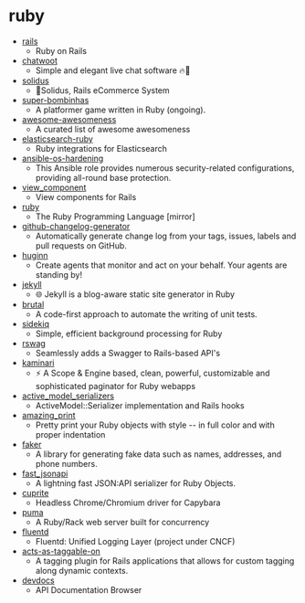 # ruby
- [rails](https://github.com/rails/rails)
  - Ruby on Rails
- [chatwoot](https://github.com/chatwoot/chatwoot)
  - Simple and elegant live chat software 🔥💬
- [solidus](https://github.com/solidusio/solidus)
  - 🛒Solidus, Rails eCommerce System
- [super-bombinhas](https://github.com/victords/super-bombinhas)
  - A platformer game written in Ruby (ongoing).
- [awesome-awesomeness](https://github.com/bayandin/awesome-awesomeness)
  - A curated list of awesome awesomeness
- [elasticsearch-ruby](https://github.com/elastic/elasticsearch-ruby)
  - Ruby integrations for Elasticsearch
- [ansible-os-hardening](https://github.com/dev-sec/ansible-os-hardening)
  - This Ansible role provides numerous security-related configurations, providing all-round base protection.
- [view_component](https://github.com/github/view_component)
  - View components for Rails
- [ruby](https://github.com/ruby/ruby)
  - The Ruby Programming Language [mirror]
- [github-changelog-generator](https://github.com/github-changelog-generator/github-changelog-generator)
  - Automatically generate change log from your tags, issues, labels and pull requests on GitHub.
- [huginn](https://github.com/huginn/huginn)
  - Create agents that monitor and act on your behalf. Your agents are standing by!
- [jekyll](https://github.com/jekyll/jekyll)
  - 🌐 Jekyll is a blog-aware static site generator in Ruby
- [brutal](https://github.com/fixrb/brutal)
  - A code-first approach to automate the writing of unit tests.
- [sidekiq](https://github.com/mperham/sidekiq)
  - Simple, efficient background processing for Ruby
- [rswag](https://github.com/rswag/rswag)
  - Seamlessly adds a Swagger to Rails-based API's
- [kaminari](https://github.com/kaminari/kaminari)
  - ⚡ A Scope & Engine based, clean, powerful, customizable and sophisticated paginator for Ruby webapps
- [active_model_serializers](https://github.com/rails-api/active_model_serializers)
  - ActiveModel::Serializer implementation and Rails hooks
- [amazing_print](https://github.com/amazing-print/amazing_print)
  - Pretty print your Ruby objects with style -- in full color and with proper indentation
- [faker](https://github.com/faker-ruby/faker)
  - A library for generating fake data such as names, addresses, and phone numbers.
- [fast_jsonapi](https://github.com/Netflix/fast_jsonapi)
  - A lightning fast JSON:API serializer for Ruby Objects.
- [cuprite](https://github.com/rubycdp/cuprite)
  - Headless Chrome/Chromium driver for Capybara
- [puma](https://github.com/puma/puma)
  - A Ruby/Rack web server built for concurrency
- [fluentd](https://github.com/fluent/fluentd)
  - Fluentd: Unified Logging Layer (project under CNCF)
- [acts-as-taggable-on](https://github.com/mbleigh/acts-as-taggable-on)
  - A tagging plugin for Rails applications that allows for custom tagging along dynamic contexts.
- [devdocs](https://github.com/freeCodeCamp/devdocs)
  - API Documentation Browser
